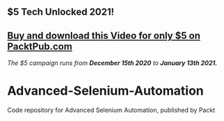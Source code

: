 ## $5 Tech Unlocked 2021!
[Buy and download this Video for only $5 on PacktPub.com](https://www.packtpub.com/product/advanced-selenium-automation-video/9781788472012)
-----
*The $5 campaign         runs from __December 15th 2020__ to __January 13th 2021.__*

# Advanced-Selenium-Automation
Code repository for Advanced Selenium Automation, published by Packt
